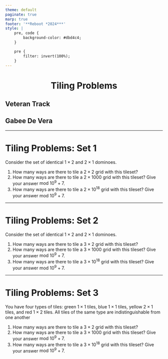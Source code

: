 ```yaml
---
theme: default
paginate: true
marp: true
footer: '**Reboot *2024***'
style: |
    pre, code {
        background-color: #dbd4c4;
    }

    pre {
        filter: invert(100%);
    }
---
```

<style>
    @import "../../../slide.css";
</style>

<!-- _class: lead -->

# Tiling Problems
## Veteran Track
## Gabee De Vera

---

<!-- _class: top -->

<style scoped>
    h1:first-of-type {
        text-align: center;
    }
</style>

# Tiling Problems: Set 1

Consider the set of identical $1 \times 2$ and $2 \times 1$ dominoes.

1. How many ways are there to tile a $2 \times 2$ grid with this tileset?
1. How many ways are there to tile a $2 \times 1000$ grid with this tileset? Give your answer $\text{mod } 10^9 + 7$.
1. How many ways are there to tile a $2 \times 10^{18}$ grid with this tileset? Give your answer $\text{mod } 10^9 + 7$.

---

<!-- _class: top -->

<style scoped>
    h1:first-of-type {
        text-align: center;
    }
</style>

# Tiling Problems: Set 2

Consider the set of identical $1 \times 2$ and $2 \times 1$ dominoes.

1. How many ways are there to tile a $3 \times 2$ grid with this tileset?
1. How many ways are there to tile a $3 \times 1000$ grid with this tileset? Give your answer $\text{mod } 10^9 + 7$.
1. How many ways are there to tile a $3 \times 10^{18}$ grid with this tileset? Give your answer $\text{mod } 10^9 + 7$.

---

<!-- _class: top -->

<style scoped>
    h1:first-of-type {
        text-align: center;
    }
</style>

# Tiling Problems: Set 3

You have four types of tiles: green $1 \times 1$ tiles, blue $1 \times 1$ tiles, yellow $2 \times 1$ tiles, and red $1 \times 2$ tiles. All tiles of the same type are indistinguishable from one another

1. How many ways are there to tile a $3 \times 2$ grid with this tileset?
1. How many ways are there to tile a $3 \times 1000$ grid with this tileset? Give your answer $\text{mod } 10^9 + 7$.
1. How many ways are there to tile a $3 \times 10^{18}$ grid with this tileset? Give your answer $\text{mod } 10^9 + 7$.
